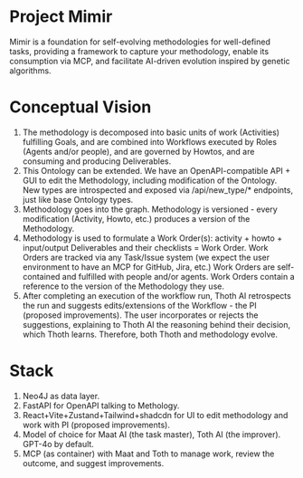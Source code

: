 # Project Mimir
Mimir is a foundation for self-evolving methodologies for well-defined tasks, providing a framework to capture your methodology, enable its consumption via MCP, and facilitate AI-driven evolution inspired by genetic algorithms.

# Conceptual Vision
1. The methodology is decomposed into basic units of work (Activities) fulfilling Goals, and are combined into Workflows executed by Roles (Agents and/or people), and are governed by Howtos, and are consuming and producing Deliverables.
2. This Ontology can be extended. We have an OpenAPI-compatible API + GUI to edit the Methodology, including modification of the Ontology. New types are introspected and exposed via /api/new_type/* endpoints, just like base Ontology types.
3. Methodology goes into the graph. Methodology is versioned - every modification (Activity, Howto, etc.) produces a version of the Methodology.
4. Methodology is used to formulate a Work Order(s): activity + howto + input/output Deliverables and their checklists = Work Order. Work Orders are tracked via any Task/Issue system (we expect the user environment to have an MCP for GitHub, Jira, etc.) Work Orders are self-contained and fulfilled with people and/or agents. Work Orders contain a reference to the version of the Methodology they use.
5. After completing an execution of the workflow run, Thoth AI retrospects the run and suggests edits/extensions of the Workflow - the PI (proposed improvements). The user incorporates or rejects the suggestions, explaining to Thoth AI the reasoning behind their decision, which Thoth learns. Therefore, both Thoth and methodology evolve.

# Stack
1. Neo4J as data layer.
2. FastAPI for OpenAPI talking to Methology.
3. React+Vite+Zustand+Tailwind+shadcdn for UI to edit methodology and work with PI (proposed improvements).
4. Model of choice for Maat AI (the task master), Toth AI (the improver). GPT-4o by default.
5. MCP (as container) with Maat and Toth to manage work, review the outcome, and suggest improvements.
